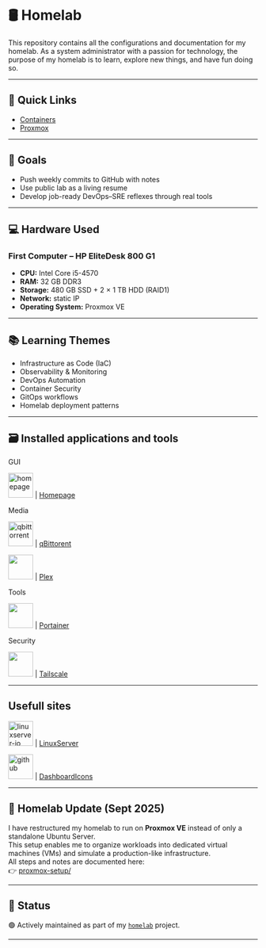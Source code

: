 # 🛢️ Homelab

This repository contains all the configurations and documentation for my homelab. 
As a system administrator with a passion for technology, the purpose of my homelab is to learn, explore new things, and have fun doing so. 

---

## 📂 Quick Links

- [Containers](https://github.com/raoulmoise/homelab/tree/main/containers)
- [Proxmox](https://github.com/raoulmoise/homelab/tree/main/proxmox-setup)

---

## 🧠 Goals

- Push weekly commits to GitHub with notes
- Use public lab as a living resume
- Develop job-ready DevOps–SRE reflexes through real tools


---

## 💻 Hardware Used

### First Computer – HP EliteDesk 800 G1  
- **CPU:** Intel Core i5-4570  
- **RAM:** 32 GB DDR3  
- **Storage:** 480 GB SSD + 2 × 1 TB HDD (RAID1)  
- **Network:** static IP  
- **Operating System:** Proxmox VE

---

## 📚 Learning Themes

- Infrastructure as Code (IaC)
- Observability & Monitoring
- DevOps Automation
- Container Security
- GitOps workflows
- Homelab deployment patterns

---

## 🗃️ Installed applications and tools

GUI

<img width="50" height="50" alt="homepage" src="https://github.com/user-attachments/assets/11839883-f4bf-4d33-b25a-e84ef17362a3" /> | [Homepage](https://gethomepage.dev/)

Media

<img width="50" height="50" alt="qbittorrent" src="https://github.com/user-attachments/assets/78561059-19a2-48cf-920c-f170cb6e35f2" /> | [qBittorent](https://www.qbittorrent.org/)

<img src="https://cdn.jsdelivr.net/gh/homarr-labs/dashboard-icons/png/plex.png" width="50" height="50" /> | [Plex](https://www.plex.tv/)

Tools

<img src="https://cdn.jsdelivr.net/gh/homarr-labs/dashboard-icons/png/portainer-dark.png" width="50" height="50" /> | [Portainer](https://www.portainer.io/)

Security

<img src="https://cdn.jsdelivr.net/gh/homarr-labs/dashboard-icons/png/tailscale.png" width="50" height="50" /> | [Tailscale](https://tailscale.com/)

---

## Usefull sites

<img width="50" height="50" alt="linuxserver-io" src="https://github.com/user-attachments/assets/f7932651-946b-4670-bfe4-1f9322dfb07f" /> | [LinuxServer](https://www.linuxserver.io/)

<img width="50" height="50" alt="github" src="https://github.com/user-attachments/assets/3ffb7dd8-6df2-4545-9369-816f47ac8335" /> | [DashboardIcons](https://dashboardicons.com/)

---

## 🔄 Homelab Update (Sept 2025)

I have restructured my homelab to run on **Proxmox VE** instead of only a standalone Ubuntu Server.  
This setup enables me to organize workloads into dedicated virtual machines (VMs) and simulate a production-like infrastructure.  
All steps and notes are documented here:  
👉 [proxmox-setup/](./proxmox-setup)

---

## 🚧 Status

🟢 Actively maintained as part of my [`homelab`](https://github.com/raoulmoise/homelab) project.

---
